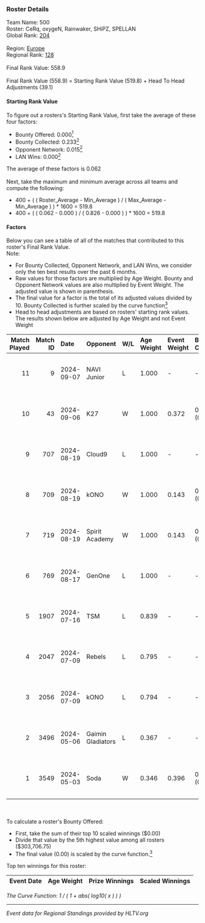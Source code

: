 ### Roster Details<br />
Team Name: 500<br />
Roster: CeRq, oxygeN, Rainwaker, SHiPZ, SPELLAN<br />
Global Rank: [204](../../standings_global_2024_09_08.md)<br />
<br />
Region: [Europe]( ../../standings_europe_2024_09_08.md)<br />
Regional Rank: [128]( ../../standings_europe_2024_09_08.md)<br />
<br />
Final Rank Value:  558.9<br />
<br />
Final Rank Value (558.9) = Starting Rank Value (519.8) + Head To Head Adjustments (39.1)<br />

#### Starting Rank Value<br />
To figure out a rosters's Starting Rank Value, first take the average of these four factors:<br />
- Bounty Offered: 0.000[<sup>1</sup>](#table2)
- Bounty Collected: 0.233[<sup>2</sup>](#table1)
- Opponent Network: 0.015[<sup>2</sup>](#table1)
- LAN Wins: 0.000[<sup>2</sup>](#table1)

The average of these factors is 0.062<br />
<br />
Next, take the maximum and minimum average across all teams and compute the following:<br />
- 400 + ( ( Roster_Average - Min_Average ) / ( Max_Average - Min_Average ) ) * 1600 = 519.8
- 400 + ( ( 0.062 - 0.000 ) / ( 0.826 - 0.000 ) ) * 1600 = 519.8


#### Factors<br />
Below you can see a table of all of the matches that contributed to this roster's Final Rank Value.<br />
Note:<br />

- For Bounty Collected, Opponent Network, and LAN Wins, we consider only the ten best results over the past 6 months.
- Raw values for those factors are multiplied by Age Weight. Bounty and Opponent Network values are also multiplied by Event Weight. The adjusted value is shown in parenthesis.
- The final value for a factor is the total of its adjusted values divided by 10. Bounty Collected is further scaled by the curve function[<sup>3</sup>](#curveFunction)
- Head to head adjustments are based on rosters' starting rank values. The results shown below are adjusted by Age Weight and not Event Weight
<span id="table1"></span><br />


| Match Played | Match ID | Date       | Opponent          | W/L | Age Weight | Event Weight | Bounty Collected | Opponent Network | LAN Wins  | H2H Adj. | Roster                                       |
| -: | -: | :- | :- | :- | :- | :- | :- | :- | :- | -: | :- |
|           11 |        9 | 2024-09-07 | NAVI Junior       | L   | 1.000      | -            | -                | -                | -         |   -10.35 | CeRq, oxygeN, Rainwaker, SHiPZ, SPELLAN      |
|           10 |       43 | 2024-09-06 | K27               | W   | 1.000      | 0.372        | 0.000 (0.000)    | 0.073 (0.027)    | 0 (0.000) |    18.11 | CeRq, oxygeN, Rainwaker, SHiPZ, SPELLAN      |
|            9 |      707 | 2024-08-19 | Cloud9            | L   | 1.000      | -            | -                | -                | -         |    -2.13 | CeRq, oxygeN, Rainwaker, SHiPZ, SPELLAN      |
|            8 |      709 | 2024-08-19 | kONO              | W   | 1.000      | 0.143        | 0.025 (0.004)    | 0.532 (0.076)    | 0 (0.000) |    26.99 | CeRq, oxygeN, Rainwaker, SHiPZ, SPELLAN      |
|            7 |      719 | 2024-08-19 | Spirit Academy    | W   | 1.000      | 0.143        | 0.011 (0.002)    | 0.308 (0.044)    | 0 (0.000) |    25.92 | CeRq, oxygeN, Rainwaker, SHiPZ, SPELLAN      |
|            6 |      769 | 2024-08-17 | GenOne            | L   | 1.000      | -            | -                | -                | -         |   -15.13 | CeRq, oxygeN, Rainwaker, SHiPZ, SPELLAN      |
|            5 |     1907 | 2024-07-16 | TSM               | L   | 0.839      | -            | -                | -                | -         |    -1.14 | CeRq, oxygeN, Rainwaker, SHiPZ, SPELLAN      |
|            4 |     2047 | 2024-07-09 | Rebels            | L   | 0.795      | -            | -                | -                | -         |    -2.17 | CeRq, oxygeN, Rainwaker, SHiPZ, SPELLAN      |
|            3 |     2056 | 2024-07-09 | kONO              | L   | 0.794      | -            | -                | -                | -         |    -3.52 | CeRq, oxygeN, Rainwaker, SHiPZ, SPELLAN      |
|            2 |     3496 | 2024-05-06 | Gaimin Gladiators | L   | 0.367      | -            | -                | -                | -         |    -1.17 | dennyslaw, Grashog, oxygeN, Rainwaker, SHiPZ |
|            1 |     3549 | 2024-05-03 | Soda              | W   | 0.346      | 0.396        | 0.000 (0.000)    | 0.000 (0.000)    | 0 (0.000) |     3.67 | dennyslaw, Grashog, oxygeN, Rainwaker, SHiPZ |

<br />
<span id="table2"></span><br />
To calculate a roster's Bounty Offered:<br />

- First, take the sum of their top 10 scaled winnings ($0.00)
- Divide that value by the 5th highest value among all rosters ($303,706.75)
- The final value (0.00) is scaled by the curve function.[<sup>3</sup>](#curveFunction)

Top ten winnings for this roster:<br />

| Event Date | Age Weight | Prize Winnings | Scaled Winnings |
| :- | -: | :- | :- |


<span id="curveFunction"></span>_The Curve Function: 1 / ( 1 + abs( log10( x ) ) )_<br />

---
_Event data for Regional Standings provided by HLTV.org_<br />
